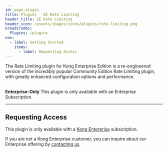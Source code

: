 ```yaml
---
id: page-plugin
title: Plugins - EE Rate Limiting
header_title: EE Rate Limiting
header_icon: /assets/images/icons/plugins/rate-limiting.png
breadcrumbs:
  Plugins: /plugins
nav:
  - label: Getting Started
    items:
      - label: Requesting Access
---
```


The Rate Limiting plugin for Kong Enterprise Edition is a re-engineered version of the incredibly popular Community Edition Rate Limiting plugin, with greatly enhanced configuration options and performance.

<br />

<div class="alert alert-warning">
  <strong>Enterprise-Only</strong> This plugin is only available with an
  Enterprise Subscription.
</div>

----

## Requesting Access

This plugin is only available with a [Kong Enterprise](https://konghq.com/kong-enterprise-edition)
subscription.

If you are not a Kong Enterprise customer, you can inquire about our
Enterprise offering by [contacting us](https://konghq.com/request-demo).
